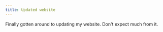 ```yaml
---
title: Updated website
---
```


Finally gotten around to updating my website. Don't expect much from it.

